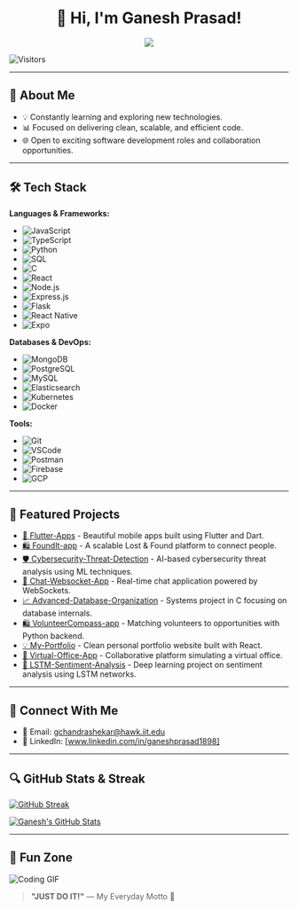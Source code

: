 
<h1 align="center">👋 Hi, I'm Ganesh Prasad!
</h1>

<p align="center">
  <img src="https://readme-typing-svg.herokuapp.com?font=Fira+Code&size=28&pause=1000&center=true&vCenter=true&width=800&lines=Aspiring+Software+Engineer;Passionate+about+building+scalable+web+apps;Loves+to+be+creative+and+build+amazing+apps;JUST+DO+IT!"/>
</p>

![Visitors](https://komarev.com/ghpvc/?username=Ganesh-Shekar&style=flat-square&color=blue)

---

## 🚀 About Me
- 💡 Constantly learning and exploring new technologies.
- 📊 Focused on delivering clean, scalable, and efficient code.
- 🌐 Open to exciting software development roles and collaboration opportunities.

---

## 🛠️ Tech Stack

**Languages & Frameworks:**
- ![JavaScript](https://img.shields.io/badge/-JavaScript-F7DF1E?style=flat&logo=javascript&logoColor=black)
- ![TypeScript](https://img.shields.io/badge/-TypeScript-3178C6?style=flat&logo=typescript&logoColor=white)
- ![Python](https://img.shields.io/badge/-Python-3776AB?style=flat&logo=python&logoColor=white)
- ![SQL](https://img.shields.io/badge/-SQL-4479A1?style=flat&logo=postgresql&logoColor=white)
- ![C](https://img.shields.io/badge/-C-00599C?style=flat&logo=c&logoColor=white)
- ![React](https://img.shields.io/badge/-React-61DAFB?style=flat&logo=react&logoColor=black)
- ![Node.js](https://img.shields.io/badge/-Node.js-339933?style=flat&logo=node.js&logoColor=white)
- ![Express.js](https://img.shields.io/badge/-Express.js-000000?style=flat&logo=express&logoColor=white)
- ![Flask](https://img.shields.io/badge/-Flask-000000?style=flat&logo=flask&logoColor=white)
- ![React Native](https://img.shields.io/badge/-React_Native-61DAFB?style=flat&logo=react&logoColor=black)
- ![Expo](https://img.shields.io/badge/-Expo-000020?style=flat&logo=expo&logoColor=white)

**Databases & DevOps:**
- ![MongoDB](https://img.shields.io/badge/-MongoDB-47A248?style=flat&logo=mongodb&logoColor=white)
- ![PostgreSQL](https://img.shields.io/badge/-PostgreSQL-336791?style=flat&logo=postgresql&logoColor=white)
- ![MySQL](https://img.shields.io/badge/-MySQL-4479A1?style=flat&logo=mysql&logoColor=white)
- ![Elasticsearch](https://img.shields.io/badge/-Elasticsearch-005571?style=flat&logo=elasticsearch&logoColor=white)
- ![Kubernetes](https://img.shields.io/badge/-Kubernetes-326CE5?style=flat&logo=kubernetes&logoColor=white)
- ![Docker](https://img.shields.io/badge/-Docker-2496ED?style=flat&logo=docker&logoColor=white)

**Tools:**
- ![Git](https://img.shields.io/badge/-Git-F05032?style=flat&logo=git&logoColor=white)
- ![VSCode](https://img.shields.io/badge/-VSCode-007ACC?style=flat&logo=visual-studio-code&logoColor=white)
- ![Postman](https://img.shields.io/badge/-Postman-FF6C37?style=flat&logo=postman&logoColor=white)
- ![Firebase](https://img.shields.io/badge/-Firebase-FFCA28?style=flat&logo=firebase&logoColor=black)
- ![GCP](https://img.shields.io/badge/-GCP-4285F4?style=flat&logo=google-cloud&logoColor=white)
---

## 🚀 Featured Projects

- [🌟 Flutter-Apps](https://github.com/Ganesh-Shekar/Flutter-Apps) - Beautiful mobile apps built using Flutter and Dart.
- [🛍️ FoundIt-app](https://github.com/Ganesh-Shekar/FoundIt-app) - A scalable Lost & Found platform to connect people.
- [🛡️ Cybersecurity-Threat-Detection](https://github.com/Ganesh-Shekar/Cybersecurity-Threat-Detection) - AI-based cybersecurity threat analysis using ML techniques.
- [💬 Chat-Websocket-App](https://github.com/Ganesh-Shekar/Chat-Websocket-App) - Real-time chat application powered by WebSockets.
- [📈 Advanced-Database-Organization](https://github.com/Ganesh-Shekar/Advanced-Database-Organization) - Systems project in C focusing on database internals.
- [🛍️ VolunteerCompass-app](https://github.com/Ganesh-Shekar/VolunteerCompass-app) - Matching volunteers to opportunities with Python backend.
- [💡 My-Portfolio](https://github.com/Ganesh-Shekar/My-Portfolio) - Clean personal portfolio website built with React.
- [🏢 Virtual-Office-App](https://github.com/Ganesh-Shekar/Virtual-Office-App) - Collaborative platform simulating a virtual office.
- [🌰 LSTM-Sentiment-Analysis](https://github.com/Ganesh-Shekar/LSTM-Sentiment-Analysis) - Deep learning project on sentiment analysis using LSTM networks.

---

## 💬 Connect With Me

- 📧 Email: gchandrashekar@hawk.iit.edu
- 👤 LinkedIn: [www.linkedin.com/in/ganeshprasad1898]

---

## 🔍 GitHub Stats & Streak

[![GitHub Streak](https://streak-stats.demolab.com?user=Ganesh-Shekar&theme=tokyonight)](https://git.io/streak-stats)

[![Ganesh's GitHub Stats](https://github-readme-stats.vercel.app/api?username=Ganesh-Shekar&show_icons=true&theme=tokyonight)](https://github.com/anuraghazra/github-readme-stats)

---

## 🎉 Fun Zone

![Coding GIF](https://raw.githubusercontent.com/saadeghi/saadeghi/master/dino.gif)

> **"JUST DO IT!"** — My Everyday Motto 🚀
